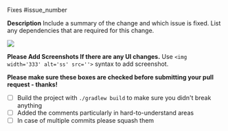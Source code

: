Fixes #issue_number

**Description**
Include a summary of the change and which issue is fixed. List any dependencies that are required for this change.

[![](https://img.shields.io/badge/APK-Download-blue?style=for-the-badge&logo=android)](<add apk link here>)

**Please Add Screenshots If there are any UI changes.**
Use `<img width='333' alt='ss' src=''>` syntax to add screenshot.

**Please make sure these boxes are checked before submitting your pull request - thanks!**
- [ ] Build the project with `./gradlew build` to make sure you didn't break anything
- [ ] Added the comments particularly in hard-to-understand areas
- [ ] In case of multiple commits please squash them